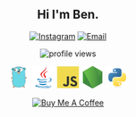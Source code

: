 <div align="center">
  <h2>Hi I'm Ben.</h2>
  <p>
    <a href="https://instagram.com/3enjamn"><img src="https://img.shields.io/badge/Instagram-3enjamn-E4405F" alt="Instagram"></a>
    <a href="mailto:contact@3en.me"><img src="https://img.shields.io/badge/Email-contact%403en.me-blue" alt="Email"></a>
  </p>
  <p><img src="https://komarev.com/ghpvc/?username=3enjamn&label=Profile%20views&color=0e75b6&style=flat" alt="profile views"></p>
  <p>
    <img src="https://raw.githubusercontent.com/devicons/devicon/master/icons/go/go-original.svg" alt="go" width="40" height="40"/>
    <img src="https://raw.githubusercontent.com/devicons/devicon/master/icons/java/java-original.svg" alt="java" width="40" height="40"/>
    <img src="https://raw.githubusercontent.com/devicons/devicon/master/icons/javascript/javascript-original.svg" alt="javascript" width="40" height="40"/>
    <img src="https://raw.githubusercontent.com/devicons/devicon/master/icons/nodejs/nodejs-original.svg" alt="nodejs" width="40" height="40"/>
    <img src="https://raw.githubusercontent.com/devicons/devicon/master/icons/python/python-original.svg" alt="python" width="40" height="40"/>
  </p>

  <p>
    <a href="https://www.buymeacoffee.com/3enjamn">
      <img src="https://img.shields.io/badge/Support%20my%20work-Buy%20Me%20A%20Coffee-yellow" alt="Buy Me A Coffee">
    </a>
  </p>
</div>
